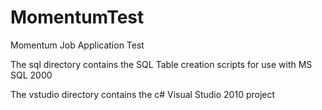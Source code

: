 MomentumTest
============

Momentum Job Application Test

The sql directory contains the SQL Table creation scripts for use with MS SQL 2000

The vstudio directory contains the c# Visual Studio 2010 project
